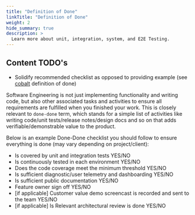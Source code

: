 ```yaml
---
title: "Definition of Done"
linkTitle: "Definition of Done"
weight: 2
hide_summary: true
description: >
  Learn more about unit, integration, system, and E2E Testing.
---
```


## Content TODO's

- Solidify recommended checklist as opposed to providing example (see [cobalt](https://github.com/microsoft/cobalt/wiki/Definition-of-Done) definition of done)

Software Engineering is not just implementing functionality and writing code, but also other associated tasks and activities to ensure all requirements are fulfilled when you finished your work. This is closely relevant to `done-done` term, which stands for a simple list of activities like writing code/unit tests/release notes/design docs and so on that adds verifiable/demonstrable value to the product.

Below is an example Done-Done checklist you should follow to ensure everything is done (may vary depending on project/client):

- Is covered by unit and integration tests YES/NO
- Is continuously tested in each environment YES/NO
- Does the code coverage meet the minimum threshold YES/NO
- Is sufficient diagnostic/user telemetry and dashboarding YES/NO
- Is sufficient public documentation YES/NO
- Feature owner sign off YES/NO
- [if applicable] Customer value demo screencast is recorded and sent to the team
YES/NO
- [if applicable] Is Relevant architectural review is done YES/NO